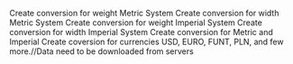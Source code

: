 Create conversion for weight Metric System
Create conversion for width Metric System
Create conversion for weight Imperial System
Create conversion for width Imperial System
Create conversion for Metric and Imperial
Create coversion for currencies USD, EURO, FUNT, PLN, and few more.//Data need to be downloaded from servers 
